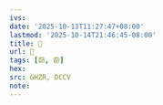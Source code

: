 ```yaml
---
ivs:
date: '2025-10-13T11:27:47+08:00'
lastmod: '2025-10-14T21:46:45-08:00'
title: 󰙱
url: 󰙱
tags: [奅, 奅]
hex: 
src: GHZR, DCCV
note:
---
```

